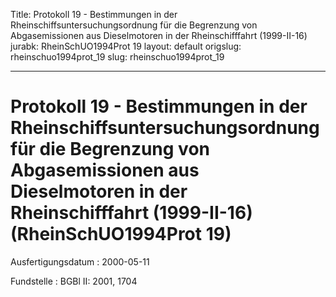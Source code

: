 Title: Protokoll 19 - Bestimmungen in der Rheinschiffsuntersuchungsordnung für die
  Begrenzung von Abgasemissionen aus Dieselmotoren in der Rheinschifffahrt (1999-II-16)
jurabk: RheinSchUO1994Prot 19
layout: default
origslug: rheinschuo1994prot_19
slug: rheinschuo1994prot_19

---

# Protokoll 19 - Bestimmungen in der Rheinschiffsuntersuchungsordnung für die Begrenzung von Abgasemissionen aus Dieselmotoren in der Rheinschifffahrt (1999-II-16) (RheinSchUO1994Prot 19)

Ausfertigungsdatum
:   2000-05-11

Fundstelle
:   BGBl II: 2001, 1704

